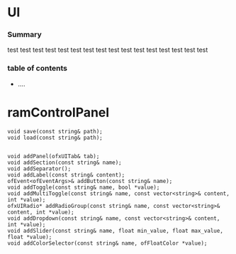 
# UI


### Summary

test test test test test test test test test test test test test test test test 

### table of contents
- ....


# ramControlPanel


	void save(const string& path);
	void load(const string& path);
	
	
	void addPanel(ofxUITab& tab);
	void addSection(const string& name);
	void addSeparator();
	void addLabel(const string& content);
	ofEvent<ofEventArgs>& addButton(const string& name);
	void addToggle(const string& name, bool *value);
	void addMultiToggle(const string& name, const vector<string>& content, int *value);
	ofxUIRadio* addRadioGroup(const string& name, const vector<string>& content, int *value);
	void addDropdown(const string& name, const vector<string>& content, int *value);
	void addSlider(const string& name, float min_value, float max_value, float *value);
	void addColorSelector(const string& name, ofFloatColor *value);


